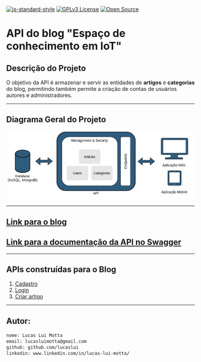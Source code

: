 [![js-standard-style](https://img.shields.io/badge/code%20style-standard-brightgreen.svg)](http://standardjs.com)
[![GPLv3 License](https://img.shields.io/badge/License-GPL%20v3-yellow.svg)](https://opensource.org/licenses/)
[![Open Source](https://badges.frapsoft.com/os/v1/open-source.svg?v=103)](https://opensource.org/)

# API do blog "Espaço de conhecimento em IoT"

## Descrição do Projeto

O objetivo da API é armazenar e servir as entidades de **artigos** e **categorias** do blog, permitindo também permite a criação de contas de usuários autores e administradores.

-------------------------------------------------------------

## Diagrama Geral do Projeto

[![alt text](./docs/architecture/general-vision.png "Link para o treinamento")](https://www.udemy.com/course/tdd-com-mango/?referralCode=B53CE5CA2B9AFA5A6FA1)

-------------------------------------------------------------

## [**Link para o blog**](https://lucaslui.github.io/blog/)

## [**Link para a documentação da API no Swagger**](https://dashboard.heroku.com/apps/espaco-de-conhecimento-backend)

-------------------------------------------------------------

## APIs construídas para o Blog

1. [Cadastro](./docs/requirements/signup.md)
2. [Login](./docs/requirements/login.md)
3. [Criar artigo](./docs/requirements/add-article.md)

-------------------------------------------------------------
## Autor:

    nome: Lucas Lui Motta
    email: lucasluimotta@gmail.com
    github: github.com/lucaslui
    linkedin: www.linkedin.com/in/lucas-lui-motta/